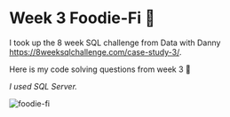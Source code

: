 # Week 3 Foodie-Fi 🥑
I took up the 8 week SQL challenge from Data with Danny https://8weeksqlchallenge.com/case-study-3/.

Here is my code solving questions from week 3 🥰


*I used SQL Server.*


![foodie-fi](https://github.com/user-attachments/assets/e86cb854-7240-4446-b346-fb57ce8b58ff)


